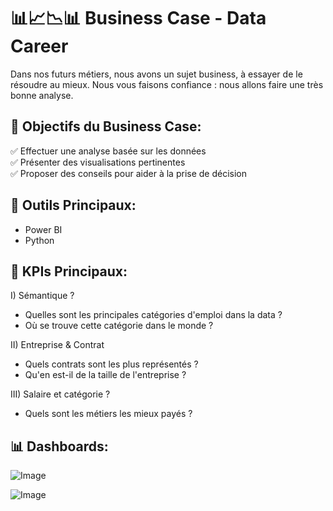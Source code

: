 # 📊📈📉📊 Business Case - Data Career

Dans nos futurs métiers, nous avons un sujet business, à essayer de le résoudre au mieux. Nous vous faisons confiance : nous allons faire une très bonne analyse.

## 🎯 Objectifs du Business Case:

  ✅ Effectuer une analyse basée sur les données <br>
  ✅ Présenter des visualisations pertinentes <br>
  ✅ Proposer des conseils pour aider à la prise de décision

## 🧰 Outils Principaux: 

- Power BI
- Python

## 🧠 KPIs Principaux:

  I) Sémantique ? 
  - Quelles sont les principales catégories d'emploi dans la data ?
  - Où se trouve cette catégorie dans le monde ?
  
  II) Entreprise & Contrat 
  - Quels contrats sont les plus représentés ?
  - Qu'en est-il de la taille de l'entreprise ?
  
  III) Salaire et catégorie ?
  - Quels sont les métiers les mieux payés ?

## 📊 Dashboards: 

![Image](https://github.com/user-attachments/assets/07345e2c-25b9-490a-8386-c1326db3079e)

![Image](https://github.com/user-attachments/assets/3284accd-4c7e-420e-8d85-9117cb266d73)
